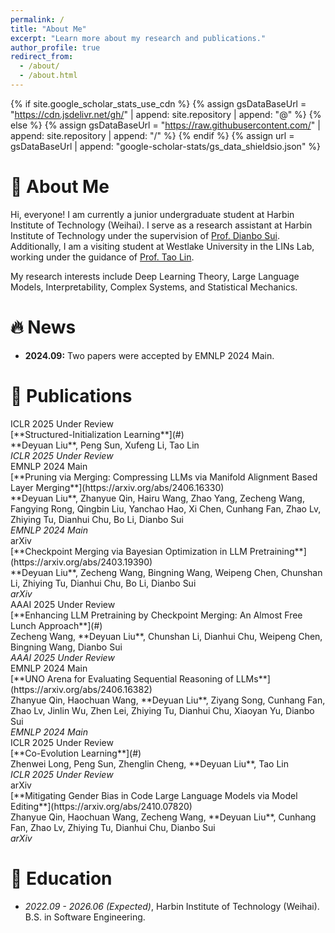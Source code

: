 ```yaml
---
permalink: /
title: "About Me"
excerpt: "Learn more about my research and publications."
author_profile: true
redirect_from: 
  - /about/
  - /about.html
---
```


{% if site.google_scholar_stats_use_cdn %}
{% assign gsDataBaseUrl = "https://cdn.jsdelivr.net/gh/" | append: site.repository | append: "@" %}
{% else %}
{% assign gsDataBaseUrl = "https://raw.githubusercontent.com/" | append: site.repository | append: "/" %}
{% endif %}
{% assign url = gsDataBaseUrl | append: "google-scholar-stats/gs_data_shieldsio.json" %}

<span class='anchor' id='about-me'></span>
# 👋 About Me

Hi, everyone! I am currently a junior undergraduate student at Harbin Institute of Technology (Weihai). I serve as a research assistant at Harbin Institute of Technology under the supervision of [Prof. Dianbo Sui](https://scholar.google.com/citations?user=yi639zEAAAAJ&hl=en). Additionally, I am a visiting student at Westlake University in the LINs Lab, working under the guidance of [Prof. Tao Lin](https://scholar.google.com/citations?user=<ProfLinUserID>&hl=en).

My research interests include Deep Learning Theory, Large Language Models, Interpretability, Complex Systems, and Statistical Mechanics.

# 🔥 News

- **2024.09:** Two papers were accepted by EMNLP 2024 Main.

# 📝 Publications 

<div class='paper-box'>
  <div class='paper-box-image'>
    <div>
      <div class="badge">ICLR 2025 Under Review</div>
    </div>
  </div>
  <div class='paper-box-text' markdown="1">
    [**Structured-Initialization Learning**](#)<br>
    **Deyuan Liu**, Peng Sun, Xufeng Li, Tao Lin<br>
    <em>ICLR 2025 Under Review</em>
  </div>
</div>

<div class='paper-box'>
  <div class='paper-box-image'>
    <div>
      <div class="badge">EMNLP 2024 Main</div>
    </div>
  </div>
  <div class='paper-box-text' markdown="1">
    [**Pruning via Merging: Compressing LLMs via Manifold Alignment Based Layer Merging**](https://arxiv.org/abs/2406.16330)<br>
    **Deyuan Liu**, Zhanyue Qin, Hairu Wang, Zhao Yang, Zecheng Wang, Fangying Rong, Qingbin Liu, Yanchao Hao, Xi Chen, Cunhang Fan, Zhao Lv, Zhiying Tu, Dianhui Chu, Bo Li, Dianbo Sui<br>
    <em>EMNLP 2024 Main</em>
  </div>
</div>

<div class='paper-box'>
  <div class='paper-box-image'>
    <div>
      <div class="badge">arXiv</div>
    </div>
  </div>
  <div class='paper-box-text' markdown="1">
    [**Checkpoint Merging via Bayesian Optimization in LLM Pretraining**](https://arxiv.org/abs/2403.19390)<br>
    **Deyuan Liu**, Zecheng Wang, Bingning Wang, Weipeng Chen, Chunshan Li, Zhiying Tu, Dianhui Chu, Bo Li, Dianbo Sui<br>
    <em>arXiv</em>
  </div>
</div>

<div class='paper-box'>
  <div class='paper-box-image'>
    <div>
      <div class="badge">AAAI 2025 Under Review</div>
    </div>
  </div>
  <div class='paper-box-text' markdown="1">
    [**Enhancing LLM Pretraining by Checkpoint Merging: An Almost Free Lunch Approach**](#)<br>
    Zecheng Wang, **Deyuan Liu**, Chunshan Li, Dianhui Chu, Weipeng Chen, Bingning Wang, Dianbo Sui<br>
    <em>AAAI 2025 Under Review</em>
  </div>
</div>

<div class='paper-box'>
  <div class='paper-box-image'>
    <div>
      <div class="badge">EMNLP 2024 Main</div>
    </div>
  </div>
  <div class='paper-box-text' markdown="1">
    [**UNO Arena for Evaluating Sequential Reasoning of LLMs**](https://arxiv.org/abs/2406.16382)<br>
    Zhanyue Qin, Haochuan Wang, **Deyuan Liu**, Ziyang Song, Cunhang Fan, Zhao Lv, Jinlin Wu, Zhen Lei, Zhiying Tu, Dianhui Chu, Xiaoyan Yu, Dianbo Sui<br>
    <em>EMNLP 2024 Main</em>
  </div>
</div>

<div class='paper-box'>
  <div class='paper-box-image'>
    <div>
      <div class="badge">ICLR 2025 Under Review</div>
    </div>
  </div>
  <div class='paper-box-text' markdown="1">
    [**Co-Evolution Learning**](#)<br>
    Zhenwei Long, Peng Sun, Zhenglin Cheng, **Deyuan Liu**, Tao Lin<br>
    <em>ICLR 2025 Under Review</em>
  </div>
</div>

<div class='paper-box'>
  <div class='paper-box-image'>
    <div>
      <div class="badge">arXiv</div>
    </div>
  </div>
  <div class='paper-box-text' markdown="1">
    [**Mitigating Gender Bias in Code Large Language Models via Model Editing**](https://arxiv.org/abs/2410.07820)<br>
    Zhanyue Qin, Haochuan Wang, Zecheng Wang, **Deyuan Liu**, Cunhang Fan, Zhao Lv, Zhiying Tu, Dianhui Chu, Dianbo Sui<br>
    <em>arXiv</em>
  </div>
</div>

# 📖 Education

- *2022.09 - 2026.06 (Expected)*, Harbin Institute of Technology (Weihai). B.S. in Software Engineering.
